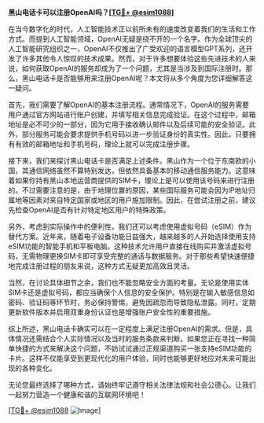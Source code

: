**黑山电话卡可以注册OpenAI吗？[[TG💪+ @esim1088](https://t.me/s/esim1088)]**

在当今数字化的时代，人工智能技术正以前所未有的速度改变着我们的生活和工作方式。而提到人工智能领域，OpenAI无疑是绕不开的一个名字。作为全球顶尖的人工智能研究组织之一，OpenAI不仅推出了广受欢迎的语言模型GPT系列，还开发了许多其他令人惊叹的技术成果。然而，对于许多想要体验这些先进技术的人来说，如何获取OpenAI的服务却成为了一个问题，尤其是当涉及到国际注册时。那么，黑山电话卡是否能够用来注册OpenAI呢？本文将从多个角度为您详细解答这一疑问。

首先，我们需要了解OpenAI的基本注册流程。通常情况下，OpenAI的服务需要用户通过官方网站进行账户创建，并填写相关信息完成验证。在这个过程中，邮箱地址是必不可少的一部分，因为它用于接收确认邮件以及后续可能的安全验证。此外，部分服务可能会要求提供手机号码以进一步验证身份的真实性。因此，只要拥有有效的邮箱地址和手机号码，理论上就可以完成注册步骤。

接下来，我们来探讨黑山电话卡是否满足上述条件。黑山作为一个位于东南欧的小国，其通信网络虽然不算特别发达，但依然具备基本的移动通信服务能力。这意味着如果你持有黑山本地运营商提供的SIM卡，理论上是可以使用该号码来进行注册的。不过需要注意的是，由于地理位置的原因，某些国际服务可能会因为IP地址归属地等因素对来自特定国家或地区的用户施加限制。因此，在尝试注册之前，建议先检查OpenAI是否有针对特定地区用户的特殊政策。

另外，考虑到实际操作中的便利性，我们还可以考虑使用虚拟号码（eSIM）作为替代方案。近年来，随着电子设备功能日益强大，越来越多的人开始选择使用支持eSIM功能的智能手机和平板电脑。这种技术允许用户直接在线购买并激活虚拟号码，无需物理更换SIM卡即可享受完整的通话与数据服务。对于那些希望快速便捷地完成注册过程的朋友来说，这种方式无疑更加高效且灵活。

当然，在讨论具体细节之余，我们也不能忽略安全方面的考量。无论是使用实体SIM卡还是虚拟号码，都应当确保个人信息的安全保护。特别是在输入敏感信息如密码、验证码等环节时，务必保持警惕，避免因疏忽而导致隐私泄露。同时，定期更新软件版本并启用双重身份认证也是增强账户安全性的重要措施。

综上所述，黑山电话卡确实可以在一定程度上满足注册OpenAI的需求。但是，具体情况还需结合个人实际情况以及当时的服务条款来判断。如果您正在寻找一种简单快捷的方式来解决这个问题，不妨试试通过正规渠道购买一张支持eSIM功能的卡片。这样不仅能享受到更现代化的用户体验，同时也能够更好地应对未来可能出现的各种变化。

无论您最终选择了哪种方式，请始终牢记遵守相关法律法规和社会公德心。让我们一起努力营造一个健康和谐的互联网环境吧！

[[TG💪+ @esim1088](https://t.me/s/esim1088) ![Image](https://i.postimg.cc/4NQfJmqS/Snipaste-2025-05-13-00-14-12.png)]